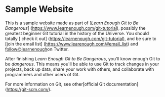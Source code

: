 # Sample Website

This is a sample website made as part of [*Learn Enough Git to Be Dangerous*] (https://www.learnenough.com/git-tutorial), possibly the greatest beginner Git tutorial in the history of the Universe. You should totally [ check it out] (https://learnenough.com/git-tutorial), and be sure to [join the email list] (https://www.learenough.com/#email_list) and [follow@learnenough](http://twitter.com/learnenough)on Twitter.

After finishing *Learn Enough Git to Be Dangerous*, you'll know enough Git to be *dangerous*. This means you'll be able to use Git to track changes in your projects, back up data, share your work with others, and collaborate with programmers and other users of Git.

For more information on Git, see other[official Git documentation] (https://git-scm.com/).
